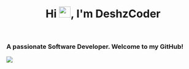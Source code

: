 <h1 align="center">Hi <img src="https://raw.githubusercontent.com/MartinHeinz/MartinHeinz/master/wave.gif" height="29.14px" width="30px">, I'm DeshzCoder</h1><br><h3>A passionate Software Developer. Welcome to my GitHub!</h3>
<img src = "https://raw.githubusercontent.com/vikumkbv/vikumkbv/master/icons/header_.png">
